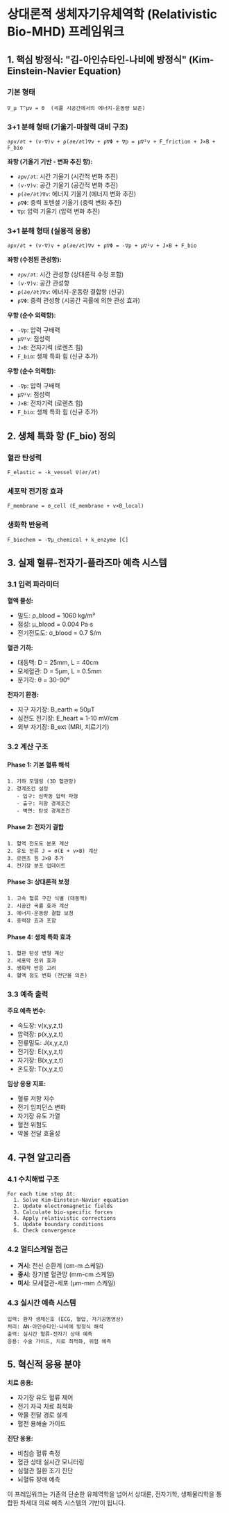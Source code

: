 # 상대론적 생체자기유체역학 (Relativistic Bio-MHD) 프레임워크

## 1. 핵심 방정식: "김-아인슈타인-나비에 방정식" (Kim-Einstein-Navier Equation)

### 기본 형태
```
∇_μ T^μν = 0  (곡률 시공간에서의 에너지-운동량 보존)
```

### 3+1 분해 형태 (기울기-마찰력 대비 구조)
```
∂ρv/∂t + (v·∇)v + ρ(∂e/∂t)∇v + ρ∇Φ + ∇p = μ∇²v + F_friction + J×B + F_bio
```

**좌항 (기울기 기반 - 변화 추진 항):**
- `∂ρv/∂t`: 시간 기울기 (시간적 변화 추진)
- `(v·∇)v`: 공간 기울기 (공간적 변화 추진)
- `ρ(∂e/∂t)∇v`: 에너지 기울기 (에너지 변화 추진)
- `ρ∇Φ`: 중력 포텐셜 기울기 (중력 변화 추진)
- `∇p`: 압력 기울기 (압력 변화 추진)

### 3+1 분해 형태 (실용적 응용)
```
∂ρv/∂t + (v·∇)v + ρ(∂e/∂t)∇v + ρ∇Φ = -∇p + μ∇²v + J×B + F_bio
```

**좌항 (수정된 관성항):**
- `∂ρv/∂t`: 시간 관성항 (상대론적 수정 포함)
- `(v·∇)v`: 공간 관성항
- `ρ(∂e/∂t)∇v`: 에너지-운동량 결합항 (신규)
- `ρ∇Φ`: 중력 관성항 (시공간 곡률에 의한 관성 효과)

**우항 (순수 외력항):**
- `-∇p`: 압력 구배력
- `μ∇²v`: 점성력
- `J×B`: 전자기력 (로렌츠 힘)
- `F_bio`: 생체 특화 힘 (신규 추가)

**우항 (순수 외력항):**
- `-∇p`: 압력 구배력
- `μ∇²v`: 점성력
- `J×B`: 전자기력 (로렌츠 힘)
- `F_bio`: 생체 특화 힘 (신규 추가)

## 2. 생체 특화 항 (F_bio) 정의

### 혈관 탄성력
```
F_elastic = -k_vessel ∇(∂r/∂t)
```

### 세포막 전기장 효과
```
F_membrane = σ_cell (E_membrane + v×B_local)
```

### 생화학 반응력
```
F_biochem = -∇μ_chemical + k_enzyme [C]
```

## 3. 실제 혈류-전자기-플라즈마 예측 시스템

### 3.1 입력 파라미터

**혈액 물성:**
- 밀도: ρ_blood = 1060 kg/m³
- 점성: μ_blood = 0.004 Pa·s
- 전기전도도: σ_blood = 0.7 S/m

**혈관 기하:**
- 대동맥: D = 25mm, L = 40cm
- 모세혈관: D = 5μm, L = 0.5mm
- 분기각: θ = 30-90°

**전자기 환경:**
- 지구 자기장: B_earth ≈ 50μT
- 심전도 전기장: E_heart ≈ 1-10 mV/cm
- 외부 자기장: B_ext (MRI, 치료기기)

### 3.2 계산 구조

#### Phase 1: 기본 혈류 해석
```
1. 기하 모델링 (3D 혈관망)
2. 경계조건 설정
   - 입구: 심박동 압력 파형
   - 출구: 저항 경계조건
   - 벽면: 탄성 경계조건
```

#### Phase 2: 전자기 결합
```
1. 혈액 전도도 분포 계산
2. 유도 전류 J = σ(E + v×B) 계산
3. 로렌츠 힘 J×B 추가
4. 전기장 분포 업데이트
```

#### Phase 3: 상대론적 보정
```
1. 고속 혈류 구간 식별 (대동맥)
2. 시공간 곡률 효과 계산
3. 에너지-운동량 결합 보정
4. 중력장 효과 포함
```

#### Phase 4: 생체 특화 효과
```
1. 혈관 탄성 변형 계산
2. 세포막 전위 효과
3. 생화학 반응 고려
4. 혈액 점도 변화 (전단율 의존)
```

### 3.3 예측 출력

**주요 예측 변수:**
- 속도장: v(x,y,z,t)
- 압력장: p(x,y,z,t)
- 전류밀도: J(x,y,z,t)
- 전기장: E(x,y,z,t)
- 자기장: B(x,y,z,t)
- 온도장: T(x,y,z,t)

**임상 응용 지표:**
- 혈류 저항 지수
- 전기 임피던스 변화
- 자기장 유도 가열
- 혈전 위험도
- 약물 전달 효율성

## 4. 구현 알고리즘

### 4.1 수치해법 구조
```
For each time step Δt:
  1. Solve Kim-Einstein-Navier equation
  2. Update electromagnetic fields
  3. Calculate bio-specific forces
  4. Apply relativistic corrections
  5. Update boundary conditions
  6. Check convergence
```

### 4.2 멀티스케일 접근
- **거시**: 전신 순환계 (cm-m 스케일)
- **중시**: 장기별 혈관망 (mm-cm 스케일)
- **미시**: 모세혈관-세포 (μm-mm 스케일)

### 4.3 실시간 예측 시스템
```
입력: 환자 생체신호 (ECG, 혈압, 자기공명영상)
처리: AN-아인슈타인-나비에 방정식 해석
출력: 실시간 혈류-전자기 상태 예측
응용: 수술 가이드, 치료 최적화, 위험 예측
```

## 5. 혁신적 응용 분야

**치료 응용:**
- 자기장 유도 혈류 제어
- 전기 자극 치료 최적화
- 약물 전달 경로 설계
- 혈전 용해술 가이드

**진단 응용:**
- 비침습 혈류 측정
- 혈관 상태 실시간 모니터링
- 심혈관 질환 조기 진단
- 뇌혈류 장애 예측

이 프레임워크는 기존의 단순한 유체역학을 넘어서 상대론, 전자기학, 생체물리학을 통합한 차세대 의료 예측 시스템의 기반이 됩니다.

